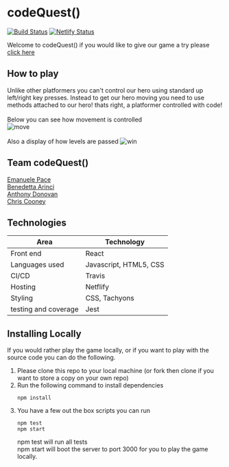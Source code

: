 # codeQuest()

[![Build Status](https://travis-ci.com/ChrisCooney05/codeQuest.svg?branch=master)](https://travis-ci.com/ChrisCooney05/codeQuest)
[![Netlify Status](https://api.netlify.com/api/v1/badges/e2dd292d-0968-4564-b990-02ce06425514/deploy-status)](https://app.netlify.com/sites/lets-codequest/deploys)

Welcome to codeQuest() if you would like to give our game a try please [click here](https://lets-codequest.netlify.app/)

## How to play

Unlike other platformers you can't control our hero using standard up left/right key presses. Instead to get our hero moving you need to use methods attached to our hero! thats right, a platformer controlled with code!<br/><br/>
Below you can see how movement is controlled<br/>
![move](./public/move.gifs)<br/><br/>
Also a display of how levels are passed
![win](public/win.gif)

## Team codeQuest()

[Emanuele Pace](https://github.com/Emanuele-20)<br/>
[Benedetta Arinci](https://github.com/BeneArinci)<br/>
[Anthony Donovan](https://github.com/ad13380)<br/>
[Chris Cooney](https://github.com/ChrisCooney05)<br/>

## Technologies

| Area                 | Technology             |
| -------------------- | ---------------------- |
| Front end            | React                  |
| Languages used       | Javascript, HTML5, CSS |
| CI/CD                | Travis                 |
| Hosting              | Netflify               |
| Styling              | CSS, Tachyons          |
| testing and coverage | Jest                   |

## Installing Locally

If you would rather play the game locally, or if you want to play with the source code you can do the following.

1. Please clone this repo to your local machine (or fork then clone if you want to store a copy on your own repo)
2. Run the following command to install dependencies <br/>
   ```
   npm install
   ```
3. You have a few out the box scripts you can run
   ```
   npm test
   npm start
   ```
   npm test will run all tests <br/>
   npm start will boot the server to port 3000 for you to play the game locally.
